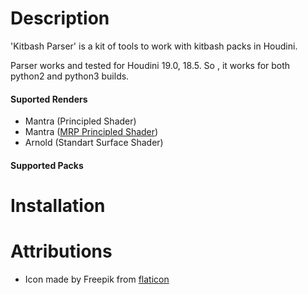 # Description
'Kitbash Parser' is a kit of tools to work with kitbash packs in Houdini.

Parser works and tested for Houdini 19.0, 18.5. So , it works for both python2 and python3 builds.

#### Suported Renders
- Mantra (Principled Shader)
- Mantra ([MRP Principled Shader](https://github.com/MainRoadPost/houdini_configs))
- Arnold (Standart Surface Shader)

#### Supported Packs



# Installation

# Attributions

- Icon made by Freepik from [flaticon](www.flaticon.com)
